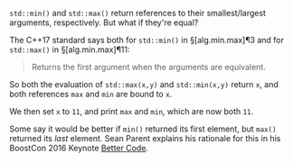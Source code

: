 `std::min()` and `std::max()` return references to their smallest/largest arguments, respectively. But what if they're equal?

The C++17 standard says both for `std::min()` in §[alg.min.max]¶3  and for `std::max()` in §[alg.min.max]¶11:

> Returns the first argument when the arguments are equivalent.

So both the evaluation of `std::max(x,y)` and `std::min(x,y)` return `x`, and both references `max` and `min` are bound to `x`.

We then set `x` to `11`, and print `max` and `min`, which are now both `11`.

Some say it would be better if `min()` returned its first element, but `max()` returned its *last* element. Sean Parent explains his rationale for this in his BoostCon 2016 Keynote [Better Code]( https://www.youtube.com/watch?v=giNtMitSdfQ&t=1448s).